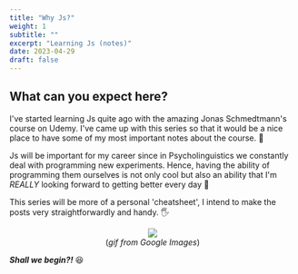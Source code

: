 ```yaml
---
title: "Why Js?"
weight: 1
subtitle: ""
excerpt: "Learning Js (notes)"
date: 2023-04-29
draft: false
---
```


## What can you expect here?

I've started learning Js quite ago with the amazing Jonas Schmedtmann's course on Udemy. I've came up with this series so that it would be a nice place to have some of my most important notes about the course. 🎇

Js will be important for my career since in Psycholinguistics we constantly deal with programming new experiments. Hence, having the ability of programming them ourselves is not only cool but also an ability that I'm *REALLY* looking forward to getting better every day 🎇

This series will be more of a personal 'cheatsheet', I intend to make the posts very straightforwardly
and handy. 🖐

<center>

![](https://media.tenor.com/MzJE99H8NLsAAAAM/js-javascript.gif) <br>
(*gif from Google Images*)

</center>

***Shall we begin?!*** 😆
